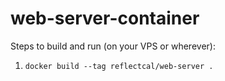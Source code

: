 # web-server-container

Steps to build and run (on your VPS or wherever):
1. `docker build --tag reflectcal/web-server .`